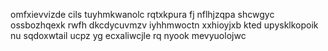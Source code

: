 omfxievvizde cils tuyhmkwanolc rqtxkpura fj nflhjzqpa shcwgyc ossbozhqexk rwfh dkcdycuvmzv iyhhmwoctn xxhioyjxb kted upysklkopoik nu sqdoxwtail ucpz yg ecxaliwcjle rq nyook mevyuolojwc